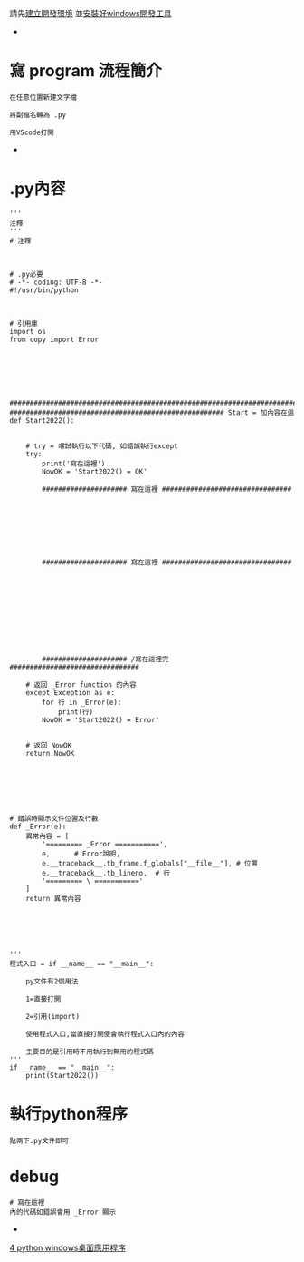 
請先[建立開發環境](./1%20建立開發環境.md)
並[安裝好windows開發工具](./2%20windows開發工具下載安裝.md)

-

# 寫 program 流程簡介

    在任意位置新建文字檔
    
    將副檔名轉為 .py
    
    用VScode打開

-

# .py內容

  
  
  
  
  


    '''
    注釋
    '''
    # 注釋



    # .py必要
    # -*- coding: UTF-8 -*-
    #!/usr/bin/python



    # 引用庫
    import os
    from copy import Error







    #######################################################################
    ##################################################### Start = 加內容在這 
    def Start2022():


        # try = 嚐試執行以下代碼, 如錯誤執行except
        try:
            print('寫在這裡')
            NowOK = 'Start2022() = OK'

            ##################### 寫在這裡 ################################








            ##################### 寫在這裡 ################################











            ##################### /寫在這裡完 ################################

        # 返回 _Error function 的內容
        except Exception as e:
            for 行 in _Error(e):
                print(行)
            NowOK = 'Start2022() = Error'


        # 返回 NowOK
        return NowOK







    # 錯誤時顯示文件位置及行數
    def _Error(e):
        異常內容 = [
            '========= _Error ===========',
            e,      # Error說明,
            e.__traceback__.tb_frame.f_globals["__file__"], # 位置
            e.__traceback__.tb_lineno,  # 行
            '========= \ ==========='
        ]
        return 異常內容






    '''
    程式入口 = if __name__ == "__main__":

        py文件有2個用法

        1=直接打開

        2=引用(import)

        使用程式入口,當直接打開便會執行程式入口內的內容

        主要目的是引用時不用執行到無用的程式碼
    '''
    if __name__ == "__main__":
        print(Start2022())










# 執行python程序

    點兩下.py文件即可


# debug

    # 寫在這裡
    內的代碼如錯誤會用 _Error 顯示

    
    


-

[4 python windows桌面應用程序](./4%20python%20windows桌面應用程序.md)

